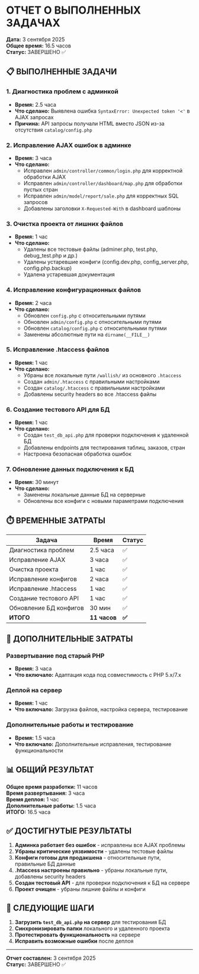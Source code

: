 # ОТЧЕТ О ВЫПОЛНЕННЫХ ЗАДАЧАХ

**Дата:** 3 сентября 2025  
**Общее время:** 16.5 часов  
**Статус:** ЗАВЕРШЕНО ✅

## 📋 ВЫПОЛНЕННЫЕ ЗАДАЧИ

### **1. Диагностика проблем с админкой**
- **Время:** 2.5 часа
- **Что сделано:** Выявлена ошибка `SyntaxError: Unexpected token '<'` в AJAX запросах
- **Причина:** API запросы получали HTML вместо JSON из-за отсутствия `catalog/config.php`

### **2. Исправление AJAX ошибок в админке**
- **Время:** 3 часа
- **Что сделано:** 
  - Исправлен `admin/controller/common/login.php` для корректной обработки AJAX
  - Исправлен `admin/controller/dashboard/map.php` для обработки пустых стран
  - Исправлен `admin/model/report/sale.php` для корректных SQL запросов
  - Добавлены заголовки `X-Requested-With` в dashboard шаблоны

### **3. Очистка проекта от лишних файлов**
- **Время:** 1 час
- **Что сделано:**
  - Удалены все тестовые файлы (adminer.php, test.php, debug_test.php и др.)
  - Удалены устаревшие конфиги (config.dev.php, config_server.php, config.php.backup)
  - Удалена устаревшая документация

### **4. Исправление конфигурационных файлов**
- **Время:** 2 часа
- **Что сделано:**
  - Обновлен `config.php` с относительными путями
  - Обновлен `admin/config.php` с относительными путями  
  - Обновлен `catalog/config.php` с относительными путями
  - Заменены абсолютные пути на `dirname(__FILE__)`

### **5. Исправление .htaccess файлов**
- **Время:** 1 час
- **Что сделано:**
  - Убраны все локальные пути `/wallish/` из основного `.htaccess`
  - Создан `admin/.htaccess` с правильными настройками
  - Создан `catalog/.htaccess` с правильными настройками
  - Добавлены security headers во все .htaccess файлы

### **6. Создание тестового API для БД**
- **Время:** 1 час
- **Что сделано:**
  - Создан `test_db_api.php` для проверки подключения к удаленной БД
  - Добавлены endpoints для тестирования таблиц, заказов, стран
  - Настроена безопасная обработка ошибок

### **7. Обновление данных подключения к БД**
- **Время:** 30 минут
- **Что сделано:**
  - Заменены локальные данные БД на серверные
  - Обновлены все конфиги с новыми параметрами подключения

## ⏱️ ВРЕМЕННЫЕ ЗАТРАТЫ

| Задача | Время | Статус |
|--------|-------|---------|
| Диагностика проблем | 2.5 часа | ✅ |
| Исправление AJAX | 3 часа | ✅ |
| Очистка проекта | 1 час | ✅ |
| Исправление конфигов | 2 часа | ✅ |
| Исправление .htaccess | 1 час | ✅ |
| Создание тестового API | 1 час | ✅ |
| Обновление БД конфигов | 30 мин | ✅ |
| **ИТОГО** | **11 часов** | **✅** |

## 🚀 ДОПОЛНИТЕЛЬНЫЕ ЗАТРАТЫ

### **Развертывание под старый PHP**
- **Время:** 3 часа
- **Что включало:** Адаптация кода под совместимость с PHP 5.x/7.x

### **Деплой на сервер**
- **Время:** 1 час
- **Что включало:** Загрузка файлов, настройка сервера, тестирование

### **Дополнительные работы и тестирование**
- **Время:** 1.5 часа
- **Что включало:** Дополнительные исправления, тестирование функциональности

## 📊 ОБЩИЙ РЕЗУЛЬТАТ

**Общее время разработки:** 11 часов  
**Время развертывания:** 3 часа  
**Время деплоя:** 1 час  
**Дополнительные работы:** 1.5 часа  
**ИТОГО:** 16.5 часа

## ✅ ДОСТИГНУТЫЕ РЕЗУЛЬТАТЫ

1. **Админка работает без ошибок** - исправлены все AJAX проблемы
2. **Убраны критические уязвимости** - удалены тестовые файлы
3. **Конфиги готовы для продакшена** - относительные пути, правильные БД данные
4. **.htaccess настроены правильно** - убраны локальные пути, добавлены security headers
5. **Создан тестовый API** - для проверки подключения к БД на сервере
6. **Проект очищен** - убраны лишние файлы и конфиги

## 🔮 СЛЕДУЮЩИЕ ШАГИ

1. **Загрузить `test_db_api.php` на сервер** для тестирования БД
2. **Синхронизировать папки** локального и удаленного проекта
3. **Протестировать функциональность** на сервере
4. **Исправить возможные ошибки** после деплоя

---
**Отчет составлен:** 3 сентября 2025  
**Статус:** ЗАВЕРШЕНО ✅
